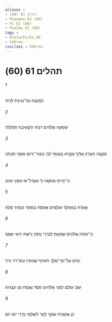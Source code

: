 ```yaml
---
aliases : 
- תהלים 61 (60)
- Psaumes 61 (60)
- Ps 61 (60)
- Psalms 61 (60)
tags : 
- Bible/Ps/61_60
- hébreu
cssclass : hébreu
---
```


# תהלים 61 (60)

###### 1
לַמְנַצֵּחַ עַל־נְגִינַת לְדָוִד׃
###### 2
שִׁמְעָה אֱלֹהִים רִנָּתִי הַקְשִׁיבָה תְּפִלָּתִי׃
###### 3
מִקְצֵה הָאָרֶץ אֵלֶיךָ אֶקְרָא בַּעֲטֹף לִבִּי בְּצוּר־יָרוּם מִמֶּנִּי תַנְחֵנִי׃
###### 4
כִּי־הָיִיתָ מַחְסֶה לִי מִגְדַּל־עֹז מִפְּנֵי אֹויֵב׃
###### 5
אָגוּרָה בְאָהָלְךָ עֹולָמִים אֶחֱסֶה בְסֵתֶר כְּנָפֶיךָ סֶּלָה׃
###### 6
כִּי־אַתָּה אֱלֹהִים שָׁמַעְתָּ לִנְדָרָי נָתַתָּ יְרֻשַּׁת יִרְאֵי שְׁמֶךָ׃
###### 7
יָמִים עַל־יְמֵי־מֶלֶךְ תֹּוסִיף שְׁנֹותָיו כְּמֹו־דֹר וָדֹר׃
###### 8
יֵשֵׁב עֹולָם לִפְנֵי אֱלֹהִים חֶסֶד וֶאֱמֶת מַן יִנְצְרֻהוּ׃
###### 9
כֵּן אֲזַמְּרָה שִׁמְךָ לָעַד לְשַׁלְּמִי נְדָרַי יֹום יֹום׃
